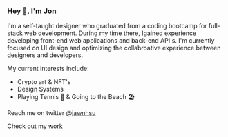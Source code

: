 ### Hey 🦦, I'm Jon

I'm a self-taught designer who graduated from a coding bootcamp for full-stack web development. During my time there, Igained experience developing front-end web applications and back-end API's. I'm currently focused on UI design and optimizing the collabroative experience between designers and developers.

My current interests include:

- Crypto art & NFT's
- Design Systems
- Playing Tennis 🎾 & Going to the Beach 🏖

Reach me on twitter [@jawnhsu](https://twitter.com/jawnhsu)

Check out my [work](https://jonhsu.design)

<!--
**jonush/jonush** is a ✨ _special_ ✨ repository because its `README.md` (this file) appears on your GitHub profile.

Here are some ideas to get you started:

- 🔭 I’m currently working on ...
- 🌱 I’m currently learning ...
- 👯 I’m looking to collaborate on ...
- 🤔 I’m looking for help with ...
- 💬 Ask me about ...
- 📫 How to reach me: ...
- 😄 Pronouns: ...
- ⚡ Fun fact: ...
-->
